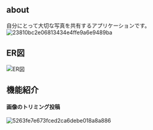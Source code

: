 ## about
  自分にとって大切な写真を共有するアプリケーションです。
  ![23810bc2e06813434e4ffe9a6e9489ba](https://user-images.githubusercontent.com/53245774/65834281-713a2d80-e314-11e9-9a41-8edcb8eb5f11.gif)

  
## ER図
![ER図](https://user-images.githubusercontent.com/53245774/65752856-a7c34d00-e148-11e9-9dac-73fa10cc3024.png)

## 機能紹介
#### 画像のトリミング投稿
![5263fe7e673fced2ca6debe018a8a886](https://user-images.githubusercontent.com/53245774/65834354-03423600-e315-11e9-9eea-86ef305e353b.gif)

